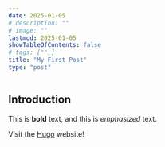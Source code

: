 ```yaml
---
date: 2025-01-05
# description: ""
# image: ""
lastmod: 2025-01-05
showTableOfContents: false
# tags: ["",]
title: "My First Post"
type: "post"
---
```


## Introduction

This is **bold** text, and this is *emphasized* text.

Visit the [Hugo](https://gohugo.io) website!
